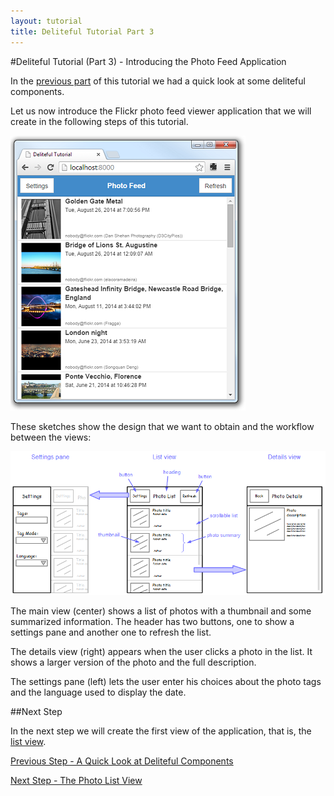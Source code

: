 ```yaml
---
layout: tutorial
title: Deliteful Tutorial Part 3
---
```

#Deliteful Tutorial (Part 3) - Introducing the Photo Feed Application

In the [previous part](Part2QuickLook.html) of this tutorial we had a quick look at some deliteful components.

Let us now introduce the Flickr photo feed viewer application that we will create in the following steps of this
tutorial.

![Flickr Photo Feed App](images/final.png)

These sketches show the design that we want to obtain and the workflow between the views:

![Design Sketch](images/sketch.png)

The main view (center) shows a list of photos with a thumbnail and some summarized information. The header has two
buttons, one to show a settings pane and another one to refresh the list.

The details view (right) appears when the user clicks a photo in the list. It shows a larger version of the photo and
the full description.

The settings pane (left) lets the user enter his choices about the photo tags and the language used to display the
date.

##Next Step

In the next step we will create the first view of the application, that is, the [list view](Part4ListView.html).

[Previous Step - A Quick Look at Deliteful Components](Part2QuickLook.html)

[Next Step - The Photo List View](Part4ListView.html)
